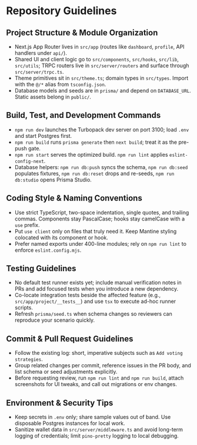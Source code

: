 # Repository Guidelines

## Project Structure & Module Organization
- Next.js App Router lives in `src/app` (routes like `dashboard`, `profile`, API handlers under `api/`).
- Shared UI and client logic go to `src/components`, `src/hooks`, `src/lib`, `src/utils`; TRPC routers live in `src/server/routers` and surface through `src/server/trpc.ts`.
- Theme primitives sit in `src/theme.ts`; domain types in `src/types`. Import with the `@/*` alias from `tsconfig.json`.
- Database models and seeds are in `prisma/` and depend on `DATABASE_URL`. Static assets belong in `public/`.

## Build, Test, and Development Commands
- `npm run dev` launches the Turbopack dev server on port 3100; load `.env` and start Postgres first.
- `npm run build` runs `prisma generate` then `next build`; treat it as the pre-push gate.
- `npm run start` serves the optimized build. `npm run lint` applies `eslint-config-next`.
- Database helpers: `npm run db:push` syncs the schema, `npm run db:seed` populates fixtures, `npm run db:reset` drops and re-seeds, `npm run db:studio` opens Prisma Studio.

## Coding Style & Naming Conventions
- Use strict TypeScript, two-space indentation, single quotes, and trailing commas. Components stay PascalCase; hooks stay camelCase with a `use` prefix.
- Put `use client` only on files that truly need it. Keep Mantine styling colocated with its component or hook.
- Prefer named exports under 400-line modules; rely on `npm run lint` to enforce `eslint.config.mjs`.

## Testing Guidelines
- No default test runner exists yet; include manual verification notes in PRs and add focused tests when you introduce a new dependency.
- Co-locate integration tests beside the affected feature (e.g., `src/app/project/__tests__`) and use `tsx` to execute ad-hoc runner scripts.
- Refresh `prisma/seed.ts` when schema changes so reviewers can reproduce your scenario quickly.

## Commit & Pull Request Guidelines
- Follow the existing log: short, imperative subjects such as `Add voting strategies`.
- Group related changes per commit, reference issues in the PR body, and list schema or seed adjustments explicitly.
- Before requesting review, run `npm run lint` and `npm run build`, attach screenshots for UI tweaks, and call out migrations or env changes.

## Environment & Security Tips
- Keep secrets in `.env` only; share sample values out of band. Use disposable Postgres instances for local work.
- Sanitize wallet data in `src/server/middleware.ts` and avoid long-term logging of credentials; limit `pino-pretty` logging to local debugging.
